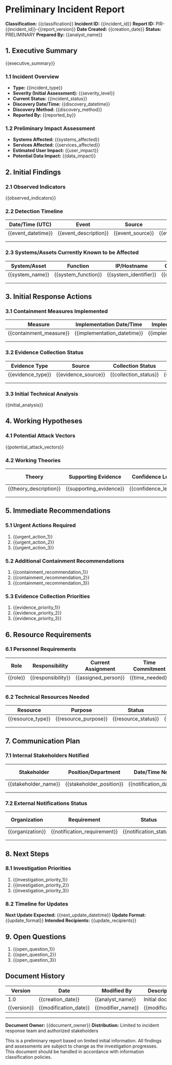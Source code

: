 # Preliminary Incident Report

**Classification:** {{classification}}
**Incident ID:** {{incident_id}}
**Report ID:** PIR-{{incident_id}}-{{report_version}}
**Date Created:** {{creation_date}}
**Status:** PRELIMINARY
**Prepared By:** {{analyst_name}}

## 1. Executive Summary

{{executive_summary}}

### 1.1 Incident Overview

- **Type:** {{incident_type}}
- **Severity (Initial Assessment):** {{severity_level}}
- **Current Status:** {{incident_status}}
- **Discovery Date/Time:** {{discovery_datetime}}
- **Discovery Method:** {{discovery_method}}
- **Reported By:** {{reported_by}}

### 1.2 Preliminary Impact Assessment

- **Systems Affected:** {{systems_affected}}
- **Services Affected:** {{services_affected}}
- **Estimated User Impact:** {{user_impact}}
- **Potential Data Impact:** {{data_impact}}

## 2. Initial Findings

### 2.1 Observed Indicators

{{observed_indicators}}

### 2.2 Detection Timeline

| Date/Time (UTC) | Event | Source | Observer |
|-----------------|-------|--------|----------|
| {{event_datetime}} | {{event_description}} | {{event_source}} | {{event_observer}} |
| | | | |
| | | | |

### 2.3 Systems/Assets Currently Known to be Affected

| System/Asset | Function | IP/Hostname | Observed Impact | Current Status |
|-------------|----------|------------|----------------|----------------|
| {{system_name}} | {{system_function}} | {{system_identifier}} | {{observed_impact}} | {{system_status}} |
| | | | | |
| | | | | |

## 3. Initial Response Actions

### 3.1 Containment Measures Implemented

| Measure | Implementation Date/Time | Implemented By | Intended Purpose |
|---------|-------------------------|---------------|------------------|
| {{containment_measure}} | {{implementation_datetime}} | {{implemented_by}} | {{measure_purpose}} |
| | | | |
| | | | |

### 3.2 Evidence Collection Status

| Evidence Type | Source | Collection Status | Collection Method | Handler |
|--------------|--------|-------------------|------------------|---------|
| {{evidence_type}} | {{evidence_source}} | {{collection_status}} | {{collection_method}} | {{evidence_handler}} |
| | | | | |
| | | | | |

### 3.3 Initial Technical Analysis

{{initial_analysis}}

## 4. Working Hypotheses

### 4.1 Potential Attack Vectors

{{potential_attack_vectors}}

### 4.2 Working Theories

| Theory | Supporting Evidence | Confidence Level | Next Investigation Steps |
|--------|-------------------|------------------|-------------------------|
| {{theory_description}} | {{supporting_evidence}} | {{confidence_level}} | {{investigation_steps}} |
| | | | |
| | | | |

## 5. Immediate Recommendations

### 5.1 Urgent Actions Required

1. {{urgent_action_1}}
2. {{urgent_action_2}}
3. {{urgent_action_3}}

### 5.2 Additional Containment Recommendations

1. {{containment_recommendation_1}}
2. {{containment_recommendation_2}}
3. {{containment_recommendation_3}}

### 5.3 Evidence Collection Priorities

1. {{evidence_priority_1}}
2. {{evidence_priority_2}}
3. {{evidence_priority_3}}

## 6. Resource Requirements

### 6.1 Personnel Requirements

| Role | Responsibility | Current Assignment | Time Commitment |
|------|---------------|-------------------|-----------------|
| {{role}} | {{responsibility}} | {{assigned_person}} | {{time_needed}} |
| | | | |
| | | | |

### 6.2 Technical Resources Needed

| Resource | Purpose | Status | Priority |
|----------|---------|--------|----------|
| {{resource_type}} | {{resource_purpose}} | {{resource_status}} | {{resource_priority}} |
| | | | |
| | | | |

## 7. Communication Plan

### 7.1 Internal Stakeholders Notified

| Stakeholder | Position/Department | Date/Time Notified | Notified By | Communication Method |
|------------|-------------------|-------------------|------------|----------------------|
| {{stakeholder_name}} | {{stakeholder_position}} | {{notification_datetime}} | {{notifier}} | {{communication_method}} |
| | | | | |
| | | | | |

### 7.2 External Notifications Status

| Organization | Requirement | Status | Date/Time | Notified By |
|-------------|------------|--------|----------|------------|
| {{organization}} | {{notification_requirement}} | {{notification_status}} | {{notification_datetime}} | {{notifier}} |
| | | | | |
| | | | | |

## 8. Next Steps

### 8.1 Investigation Priorities

1. {{investigation_priority_1}}
2. {{investigation_priority_2}}
3. {{investigation_priority_3}}

### 8.2 Timeline for Updates

**Next Update Expected:** {{next_update_datetime}}
**Update Format:** {{update_format}}
**Intended Recipients:** {{update_recipients}}

## 9. Open Questions

1. {{open_question_1}}
2. {{open_question_2}}
3. {{open_question_3}}

## Document History

| Version | Date | Modified By | Description of Changes |
|---------|------|------------|------------------------|
| 1.0 | {{creation_date}} | {{analyst_name}} | Initial document creation |
| {{version}} | {{modification_date}} | {{modifier_name}} | {{modification_description}} |

---

**Document Owner:** {{document_owner}}
**Distribution:** Limited to incident response team and authorized stakeholders

This is a preliminary report based on limited initial information. All findings and assessments are subject to change as the investigation progresses. This document should be handled in accordance with information classification policies.

